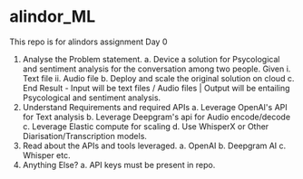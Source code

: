 # alindor_ML
This repo is for alindors assignment
Day 0
1. Analyse the Problem statement.
   a. Device a solution for Psycological and sentiment analysis for the conversation among two people. Given
      i. Text file ii. Audio file
   b. Deploy and scale the original solution on cloud
   c. End Result - Input will be text files / Audio files | Output will be entailing Psycological and sentiment analysis.
2. Understand Requirements and required APIs
     a. Leverage OpenAI's API for Text analysis
     b. Leverage Deepgram's api for Audio encode/decode
     c. Leverage Elastic compute for scaling
     d. Use WhisperX or Other Diarisation/Transcription models.
3. Read about the APIs and tools leveraged.
  a. OpenAI
  b. Deepgram AI
  c. Whisper etc.
4. Anything Else?
  a. API keys must be present in repo. 
